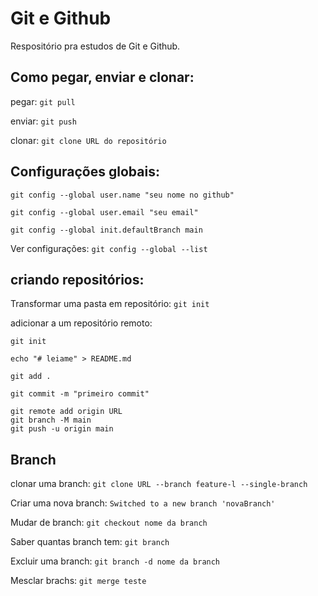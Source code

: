 
# Git e Github

Respositório pra estudos de Git e Github.

## Como pegar, enviar e clonar:

pegar: ```git pull```

enviar: ```git push```

clonar: ```git clone URL do repositório```

## Configurações globais: 

```
git config --global user.name "seu nome no github"

git config --global user.email "seu email"

git config --global init.defaultBranch main
``` 

Ver configurações: ```git config --global --list```

## criando repositórios:

Transformar uma pasta em repositório: ```git init```

adicionar a um repositório remoto:

```
git init

echo "# leiame" > README.md

git add .

git commit -m "primeiro commit"

git remote add origin URL
git branch -M main
git push -u origin main
```

## Branch


 clonar uma branch: ```git clone URL --branch feature-l --single-branch```

 Criar uma nova branch: ```Switched to a new branch 'novaBranch'```

 Mudar de branch: ```git checkout nome da branch``` 

 Saber quantas branch tem: ```git branch``` 

 Excluir uma branch: ```git branch -d nome da branch```

 Mesclar brachs: ```git merge teste```